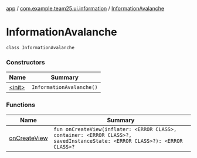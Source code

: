 [app](../../index.md) / [com.example.team25.ui.information](../index.md) / [InformationAvalanche](./index.md)

# InformationAvalanche

`class InformationAvalanche`

### Constructors

| Name | Summary |
|---|---|
| [&lt;init&gt;](-init-.md) | `InformationAvalanche()` |

### Functions

| Name | Summary |
|---|---|
| [onCreateView](on-create-view.md) | `fun onCreateView(inflater: <ERROR CLASS>, container: <ERROR CLASS>?, savedInstanceState: <ERROR CLASS>?): <ERROR CLASS>?` |
